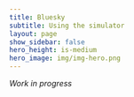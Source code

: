 ```yaml
---
title: Bluesky
subtitle: Using the simulator
layout: page
show_sidebar: false
hero_height: is-medium
hero_image: img/img-hero.png
---
```


*Work in progress*